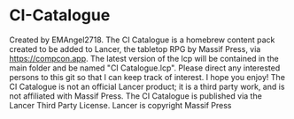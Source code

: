 # CI-Catalogue
Created by EMAngel2718.
The CI Catalogue is a homebrew content pack created to be added to Lancer, the tabletop RPG by Massif Press, via https://compcon.app.
The latest version of the lcp will be contained in the main folder and be named "CI Catalogue.lcp".
Please direct any interested persons to this git so that I can keep track of interest.
I hope you enjoy!
The CI Catalogue is not an official Lancer product; it is a third party work, and is not affiliated with Massif Press. The CI Catalogue is published via the Lancer Third Party License.
Lancer is copyright Massif Press
